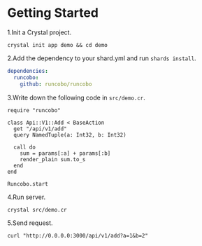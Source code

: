 # Getting Started

1.Init a Crystal project.
```shell
crystal init app demo && cd demo
```

2.Add the dependency to your shard.yml and run `shards install`.
```yaml
dependencies:
  runcobo:
    github: runcobo/runcobo
```

3.Write down the following code in `src/demo.cr`.
```crystal
require "runcobo"

class Api::V1::Add < BaseAction
  get "/api/v1/add"
  query NamedTuple(a: Int32, b: Int32)

  call do
    sum = params[:a] + params[:b]
    render_plain sum.to_s
  end
end

Runcobo.start
```

4.Run server.
```shell
crystal src/demo.cr
```

5.Send request.
```shell
curl "http://0.0.0.0:3000/api/v1/add?a=1&b=2"
```